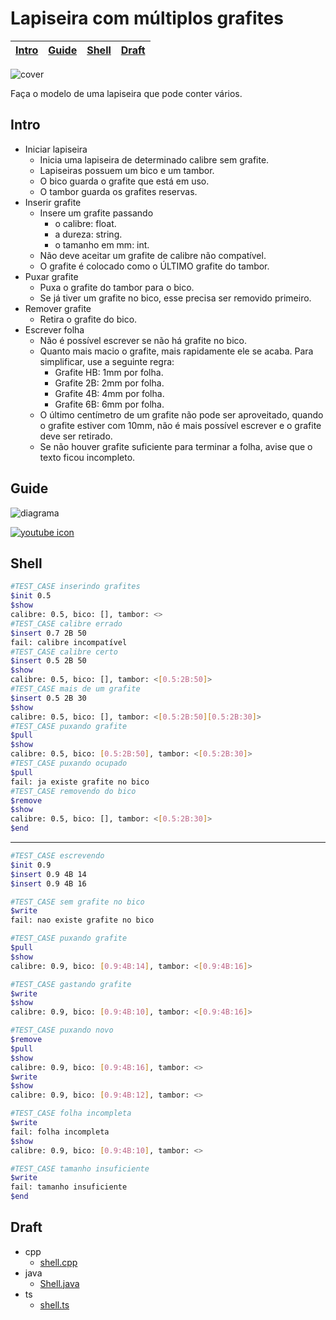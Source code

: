 # Lapiseira com múltiplos grafites

<!-- toch -->
[Intro](#intro) | [Guide](#guide) | [Shell](#shell) | [Draft](#draft)
-- | -- | -- | --
<!-- toch -->

![cover](https://raw.githubusercontent.com/qxcodepoo/arcade/master/base/lapiseira/cover.jpg)

Faça o modelo de uma lapiseira que pode conter vários.

## Intro

- Iniciar lapiseira
  - Inicia uma lapiseira de determinado calibre sem grafite.
  - Lapiseiras possuem um bico e um tambor.
  - O bico guarda o grafite que está em uso.
  - O tambor guarda os grafites reservas.
- Inserir grafite
  - Insere um grafite passando
    - o calibre: float.
    - a dureza: string.
    - o tamanho em mm: int.
  - Não deve aceitar um grafite de calibre não compatível.
  - O grafite é colocado como o ÚLTIMO grafite do tambor.
- Puxar grafite
  - Puxa o grafite do tambor para o bico.
  - Se já tiver um grafite no bico, esse precisa ser removido primeiro.
- Remover grafite
  - Retira o grafite do bico.
- Escrever folha
  - Não é possível escrever se não há grafite no bico.
  - Quanto mais macio o grafite, mais rapidamente ele se acaba. Para simplificar, use a seguinte regra:
    - Grafite HB: 1mm por folha.
    - Grafite 2B: 2mm por folha.
    - Grafite 4B: 4mm por folha.
    - Grafite 6B: 6mm por folha.
  - O último centímetro de um grafite não pode ser aproveitado, quando o grafite estiver com 10mm, não é mais possível escrever e o grafite deve ser retirado.
  - Se não houver grafite suficiente para terminar a folha, avise que o texto ficou incompleto.

## Guide

![diagrama](https://raw.githubusercontent.com/qxcodepoo/arcade/master/base/lapiseira/diagrama.png)

[![youtube icon](https://raw.githubusercontent.com/qxcodepoo/arcade/master/base/yousolver.png)](https://youtu.be/82aFfjuITm8?si=dbFx8fWPH4CBL15d)


## Shell

```bash
#TEST_CASE inserindo grafites
$init 0.5
$show
calibre: 0.5, bico: [], tambor: <>
#TEST_CASE calibre errado
$insert 0.7 2B 50
fail: calibre incompatível
#TEST_CASE calibre certo
$insert 0.5 2B 50
$show
calibre: 0.5, bico: [], tambor: <[0.5:2B:50]>
#TEST_CASE mais de um grafite
$insert 0.5 2B 30
$show
calibre: 0.5, bico: [], tambor: <[0.5:2B:50][0.5:2B:30]>
#TEST_CASE puxando grafite
$pull
$show
calibre: 0.5, bico: [0.5:2B:50], tambor: <[0.5:2B:30]>
#TEST_CASE puxando ocupado
$pull
fail: ja existe grafite no bico
#TEST_CASE removendo do bico
$remove
$show
calibre: 0.5, bico: [], tambor: <[0.5:2B:30]>
$end
```

___

```bash
#TEST_CASE escrevendo 
$init 0.9
$insert 0.9 4B 14
$insert 0.9 4B 16

#TEST_CASE sem grafite no bico
$write
fail: nao existe grafite no bico

#TEST_CASE puxando grafite
$pull
$show
calibre: 0.9, bico: [0.9:4B:14], tambor: <[0.9:4B:16]>

#TEST_CASE gastando grafite
$write
$show
calibre: 0.9, bico: [0.9:4B:10], tambor: <[0.9:4B:16]>

#TEST_CASE puxando novo
$remove
$pull
$show
calibre: 0.9, bico: [0.9:4B:16], tambor: <>
$write
$show
calibre: 0.9, bico: [0.9:4B:12], tambor: <>

#TEST_CASE folha incompleta
$write
fail: folha incompleta
$show
calibre: 0.9, bico: [0.9:4B:10], tambor: <>

#TEST_CASE tamanho insuficiente
$write
fail: tamanho insuficiente
$end
```

## Draft

<!-- links .cache/draft -->
- cpp
  - [shell.cpp](https://github.com/qxcodepoo/arcade/blob/master/base/lapiseira/.cache/draft/cpp/shell.cpp)
- java
  - [Shell.java](https://github.com/qxcodepoo/arcade/blob/master/base/lapiseira/.cache/draft/java/Shell.java)
- ts
  - [shell.ts](https://github.com/qxcodepoo/arcade/blob/master/base/lapiseira/.cache/draft/ts/shell.ts)
<!-- links -->